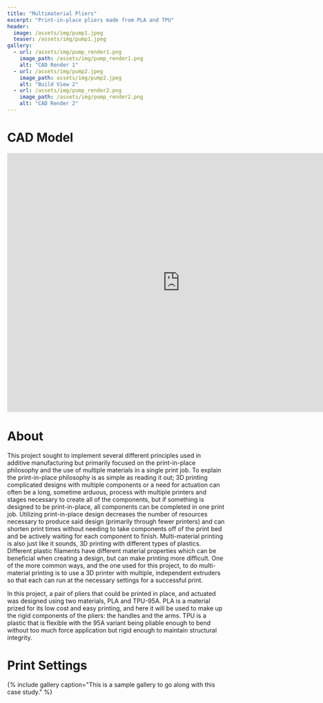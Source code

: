```yaml
---
title: "Multimaterial Pliers"
excerpt: "Print-in-place pliers made from PLA and TPU"
header:
  image: /assets/img/pump1.jpeg
  teaser: /assets/img/pump1.jpeg
gallery:
  - url: /assets/img/pump_render1.png
    image_path: /assets/img/pump_render1.png
    alt: "CAD Render 1"
  - url: /assets/img/pump2.jpeg
    image_path: assets/img/pump2.jpeg
    alt: "Build View 2"
  - url: /assets/img/pump_render2.png
    image_path: /assets/img/pump_render2.png
    alt: "CAD Render 2"
---
```


# CAD Model
<iframe src="https://a360.co/3QIlW1A?mode=embed" width="800" height="600" allowfullscreen="true" webkitallowfullscreen="true" mozallowfullscreen="true"  frameborder="0"></iframe>

# About

This project sought to implement several different principles used in additive manufacturing but primarily focused on the print-in-place philosophy and the use of multiple materials in a single print job. To explain the print-in-place philosophy is as simple as reading it out; 3D printing complicated designs with multiple components or a need for actuation can often be a long, sometime arduous, process with multiple printers and stages necessary to create all of the components, but if something is designed to be print-in-place, all components can be completed in one print job. Utilizing print-in-place design decreases the number of resources necessary to produce said design (primarily through fewer printers) and can shorten print times without needing to take components off of the print bed and be actively waiting for each component to finish. Multi-material printing is also just like it sounds, 3D printing with different types of plastics. Different plastic filaments have different material properties which can be beneficial when creating a design, but can make printing more difficult. One of the more common ways, and the one used for this project, to do multi-material printing is to use a 3D printer with multiple, independent extruders so that each can run at the necessary settings for a successful print. 

In this project, a pair of pliers that could be printed in place, and actuated was designed using two materials, PLA and TPU-95A. PLA is a material prized for its low cost and easy printing, and here it will be used to make up the rigid components of the pliers: the handles and the arms. TPU is a plastic that is flexible with the 95A variant being pliable enough to bend without too much force application but rigid enough to maintain structural integrity.

# Print Settings



{% include gallery caption="This is a sample gallery to go along with this case study." %}

